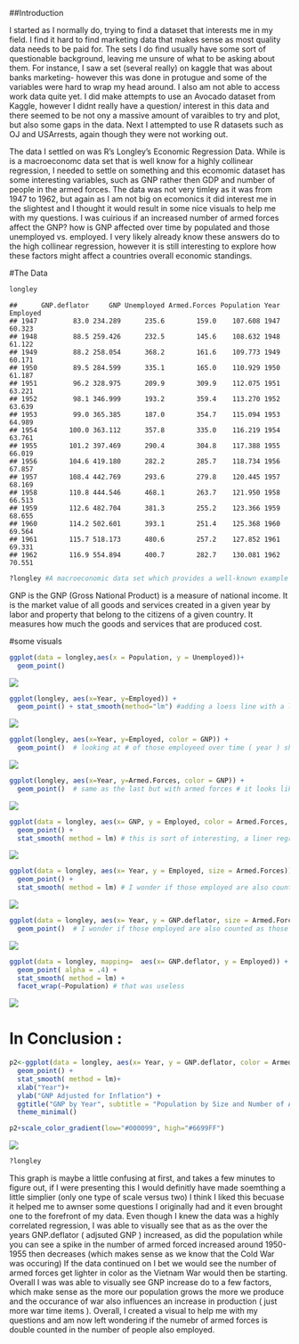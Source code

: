 \#\#Introduction

I started as I normally do, trying to find a dataset that interests me
in my field. I find it hard to find marketing data that makes sense as
most quality data needs to be paid for. The sets I do find usually have
some sort of questionable background, leaving me unsure of what to be
asking about them. For instance, I saw a set (several really) on kaggle
that was about banks marketing- however this was done in protugue and
some of the variables were hard to wrap my head around. I also am not
able to access work data quite yet. I did make attempts to use an
Avocado dataset from Kaggle, however I didnt really have a question/
interest in this data and there seemed to be not ony a massive amount of
varaibles to try and plot, but also some gaps in the data. Next I
attempted to use R datasets such as OJ and USArrests, again though they
were not working out.

The data I settled on was R’s Longley’s Economic Regression Data. While
is is a macroeconomc data set that is well know for a highly collinear
regression, I needed to settle on something and this ecomomic dataset
has some interesting variables, such as GNP rather then GDP and number
of people in the armed forces. The data was not very timley as it was
from 1947 to 1962, but again as I am not big on ecomonics it did
interest me in the slightest and I thought it would result in some nice
visuals to help me with my questions. I was cuirious if an increased
number of armed forces affect the GNP? how is GNP affected over time by
populated and those unemployed vs. employed. I very likely already know
these answers do to the high collinear regression, however it is still
interesting to explore how these factors might affect a countries
overall economic standings.

\#The Data

``` r
longley
```

    ##      GNP.deflator     GNP Unemployed Armed.Forces Population Year Employed
    ## 1947         83.0 234.289      235.6        159.0    107.608 1947   60.323
    ## 1948         88.5 259.426      232.5        145.6    108.632 1948   61.122
    ## 1949         88.2 258.054      368.2        161.6    109.773 1949   60.171
    ## 1950         89.5 284.599      335.1        165.0    110.929 1950   61.187
    ## 1951         96.2 328.975      209.9        309.9    112.075 1951   63.221
    ## 1952         98.1 346.999      193.2        359.4    113.270 1952   63.639
    ## 1953         99.0 365.385      187.0        354.7    115.094 1953   64.989
    ## 1954        100.0 363.112      357.8        335.0    116.219 1954   63.761
    ## 1955        101.2 397.469      290.4        304.8    117.388 1955   66.019
    ## 1956        104.6 419.180      282.2        285.7    118.734 1956   67.857
    ## 1957        108.4 442.769      293.6        279.8    120.445 1957   68.169
    ## 1958        110.8 444.546      468.1        263.7    121.950 1958   66.513
    ## 1959        112.6 482.704      381.3        255.2    123.366 1959   68.655
    ## 1960        114.2 502.601      393.1        251.4    125.368 1960   69.564
    ## 1961        115.7 518.173      480.6        257.2    127.852 1961   69.331
    ## 1962        116.9 554.894      400.7        282.7    130.081 1962   70.551

``` r
?longley #A macroeconomic data set which provides a well-known example for a highly collinear regression.A data frame with 7 economical variables, observed yearly from 1947 to 1962 (n=16).
```

GNP is the GNP (Gross National Product) is a measure of national income.
It is the market value of all goods and services created in a given year
by labor and property that belong to the citizens of a given country. It
measures how much the goods and services that are produced cost.

\#some visuals

``` r
ggplot(data = longley,aes(x = Population, y = Unemployed))+
  geom_point()
```

![](finalhmwrk2_files/figure-markdown_github/unnamed-chunk-2-1.png)

``` r
ggplot(longley, aes(x=Year, y=Employed)) +
  geom_point() + stat_smooth(method="lm") #adding a loess line with a linear regression model 
```

![](finalhmwrk2_files/figure-markdown_github/unnamed-chunk-2-2.png)

``` r
ggplot(longley, aes(x=Year, y=Employed, color = GNP)) +
  geom_point()  # looking at # of those employeed over time ( year ) showing the GNP increase visually in color 
```

![](finalhmwrk2_files/figure-markdown_github/unnamed-chunk-2-3.png)

``` r
ggplot(longley, aes(x=Year, y=Armed.Forces, color = GNP)) +
  geom_point()  # same as the last but with armed forces # it looks like maybe there is a gap in the data or something else is occuring
```

![](finalhmwrk2_files/figure-markdown_github/unnamed-chunk-2-4.png)

``` r
ggplot(data = longley, aes(x= GNP, y = Employed, color = Armed.Forces, size = Population)) +
  geom_point() + 
  stat_smooth( method = lm) # this is sort of interesting, a liner regression model with a loess line showing the employement number by GNP, we also see the size of armed forces prevenalt with the color variation, dark being less light being more, but it gets a little intese with population also being reflected in the size of the data points, the bigger the point the larger the population 
```

![](finalhmwrk2_files/figure-markdown_github/unnamed-chunk-2-5.png)

``` r
ggplot(data = longley, aes(x= Year, y = Employed, size = Armed.Forces)) +
  geom_point() + 
  stat_smooth( method = lm) # I wonder if those employed are also counted as those in Armed.Forces 
```

![](finalhmwrk2_files/figure-markdown_github/unnamed-chunk-2-6.png)

``` r
ggplot(data = longley, aes(x= Year, y = GNP.deflator, size = Armed.Forces)) +
  geom_point()  # I wonder if those employed are also counted as those in Armed.Forces, in 1947-53 we have the Cold War, in the 60's there was the cuban missle crisis and the vietnam war 
```

![](finalhmwrk2_files/figure-markdown_github/unnamed-chunk-2-7.png)

``` r
ggplot(data = longley, mapping=  aes(x= GNP.deflator, y = Employed)) +
  geom_point( alpha = .4) + 
  stat_smooth( method = lm) + 
  facet_wrap(~Population) # that was useless 
```

![](finalhmwrk2_files/figure-markdown_github/unnamed-chunk-2-8.png)

In Conclusion :
===============

``` r
p2<-ggplot(data = longley, aes(x= Year, y = GNP.deflator, color = Armed.Forces, size = Population)) +
  geom_point() + 
  stat_smooth( method = lm)+
  xlab("Year")+
  ylab("GNP Adjusted for Inflation") +
  ggtitle("GNP by Year", subtitle = "Population by Size and Number of Armed Forces by Gradient")+
  theme_minimal()

p2+scale_color_gradient(low="#000099", high="#6699FF")
```

![](finalhmwrk2_files/figure-markdown_github/unnamed-chunk-3-1.png)

``` r
?longley
```

This graph is maybe a little confusing at first, and takes a few minutes
to figure out, if I were presenting this I would definitly have made
soemthing a little simplier (only one type of scale versus two) I think
I liked this becuase it helped me to awnser some questions I originally
had and it even brought one to the forefront of my data. Even though I
knew the data was a highly correlated regression, I was able to visually
see that as as the over the years GNP.deflator ( adjsuted GNP )
increased, as did the population while you can see a spike in the number
of armed forced increased around 1950-1955 then decreases (which makes
sense as we know that the Cold War was occuring) If the data continued
on I bet we would see the number of armed forces get lighter in color as
the Vietnam War would then be starting. Overall I was was able to
visually see GNP increase do to a few factors, which make sense as the
more our population grows the more we produce and the occurance of war
also influences an increase in production ( just more war time items ).
Overall, I created a visual to help me with my questions and am now left
wondering if the numebr of armed forces is double counted in the number
of people also employed.
